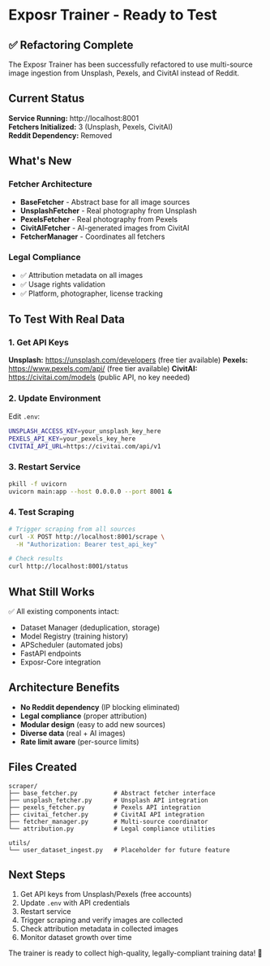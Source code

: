 # Exposr Trainer - Ready to Test

## ✅ Refactoring Complete

The Exposr Trainer has been successfully refactored to use multi-source image ingestion from Unsplash, Pexels, and CivitAI instead of Reddit.

## Current Status

**Service Running:** http://localhost:8001  
**Fetchers Initialized:** 3 (Unsplash, Pexels, CivitAI)  
**Reddit Dependency:** Removed

## What's New

### Fetcher Architecture

- **BaseFetcher** - Abstract base for all image sources
- **UnsplashFetcher** - Real photography from Unsplash
- **PexelsFetcher** - Real photography from Pexels
- **CivitAIFetcher** - AI-generated images from CivitAI
- **FetcherManager** - Coordinates all fetchers

### Legal Compliance

- ✅ Attribution metadata on all images
- ✅ Usage rights validation
- ✅ Platform, photographer, license tracking

## To Test With Real Data

### 1. Get API Keys

**Unsplash:** https://unsplash.com/developers (free tier available)
**Pexels:** https://www.pexels.com/api/ (free tier available)
**CivitAI:** https://civitai.com/models (public API, no key needed)

### 2. Update Environment

Edit `.env`:

```bash
UNSPLASH_ACCESS_KEY=your_unsplash_key_here
PEXELS_API_KEY=your_pexels_key_here
CIVITAI_API_URL=https://civitai.com/api/v1
```

### 3. Restart Service

```bash
pkill -f uvicorn
uvicorn main:app --host 0.0.0.0 --port 8001 &
```

### 4. Test Scraping

```bash
# Trigger scraping from all sources
curl -X POST http://localhost:8001/scrape \
  -H "Authorization: Bearer test_api_key"

# Check results
curl http://localhost:8001/status
```

## What Still Works

✅ All existing components intact:

- Dataset Manager (deduplication, storage)
- Model Registry (training history)
- APScheduler (automated jobs)
- FastAPI endpoints
- Exposr-Core integration

## Architecture Benefits

- **No Reddit dependency** (IP blocking eliminated)
- **Legal compliance** (proper attribution)
- **Modular design** (easy to add new sources)
- **Diverse data** (real + AI images)
- **Rate limit aware** (per-source limits)

## Files Created

```
scraper/
├── base_fetcher.py          # Abstract fetcher interface
├── unsplash_fetcher.py      # Unsplash API integration
├── pexels_fetcher.py        # Pexels API integration
├── civitai_fetcher.py       # CivitAI API integration
├── fetcher_manager.py       # Multi-source coordinator
└── attribution.py           # Legal compliance utilities

utils/
└── user_dataset_ingest.py   # Placeholder for future feature
```

## Next Steps

1. Get API keys from Unsplash/Pexels (free accounts)
2. Update `.env` with API credentials
3. Restart service
4. Trigger scraping and verify images are collected
5. Check attribution metadata in collected images
6. Monitor dataset growth over time

The trainer is ready to collect high-quality, legally-compliant training data! 🚀
